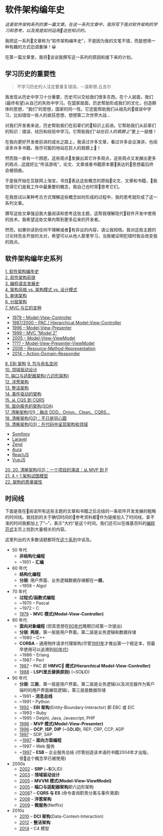# 软件架构编年史

_这是软件架构系列的第一篇文章。在这一系列文章中，我将写下我对软件架构的学习和思考，以及我是如何运用这些知识的。_

我把这一系列文章称为“软件架构编年史”，不是因为我的文笔不错，而是想用一种有趣的方式旧调重弹！😀

在第一篇文章里，我将谈谈我撰写这一系列的原因和接下来的计划。

## 学习历史的重要性

> 不学习历史的人注定要重复错误。--温斯顿.丘吉尔

我发现从历史中学习十分重要，历史可以交给我们很多东西。在个人层面，我们(最终有望)从自己的失败中学习。在国家层面，历史帮助形成我们的文化，创造群体的思想，“我们”的思想，国家的同一性。它还能帮助我们从祖先的错误中学习，比如错信一些人的疯狂思想，想想第二次世界大战...

对我们开发者来说，历史帮助我们在前辈们的知识上前进。它帮助我们从前辈们的知识：错误、经历和经验中学习。它帮助我们“_站在巨人的肩膀上_”更上一层楼！

在我向更好开发者前进的成长之路上，我读过许多文章，看过许多会议演讲，也阅读多许多书籍。我尽可能的地站在巨人的肩膀上！

然而我一直有一个困惑，这些观点发展出其它许多观点，这些观点又发展出更多的观点...这就好比“传话游戏”，论文、文章或者书籍原本要表达的思想最后终会被扭曲。　

于是我开始在互联网上淘宝，寻找表达这些概念的原始论文、文章和书籍，我觉得它们是我工作中最重要的概念，我自己也时常思考它们。

在我尝试以某种考古方式理解这些概念如何形成的过程中，我的思考就形成了这一系列文章。

撰写这些文章强迫我大量阅读和思考这些主题，这帮我理解现代软件开发中使用的技术。我希望这些文章内帮到更多后来的开发者。

然而，如果你读到任何不理解或者有异议的内容，请让我知晓。我对这些主题的讨论持完全开放的太对，希望可以从他人那里学习，当我被证明犯错时我会改变我的观点。

## 软件架构编年史系列

[1. 软件架构编年史](01-software-architecture-chronicles.md)  
[2. 软件架构前提](02-software-architecture-premises.md)  
[3. 编程语言发展史](03-programming-language-evolution.md)  
[4. 架构风格 vs. 架构模式 vs. 设计模式](04-architecture-vs-design.md)  
[5. 单体架构](05-monolithic-architecture.md)  
[6. 分层架构](06-layered-architecture.md)  
[7. MVC 与它的变种](07-mvc-and-alternatives.md)  
* [1979 – Model-View-Controller]()
* [1987/2000 – PAC / Hierarchical Model-View-Controller]()  
* [1996 – Model-View-Presenter]()  
* [1999 – MVC “Model 2”]()  
* [2005 – Model-View-ViewModel]()  
* [???? – Model-View-Presenter-ViewModel]()  
* [2008 – Resource-Method-Representation]()  
* [2014 – Action-Domain-Responder]()  

[8. EBI 架构](08-ebi-architecture.md)
[9. 包与命名空间](09-packaging-namespacing.md)  
[10. 领域驱动设计](10-ddd.md)  
[11. 端口与适配器架构(六边形架构)](11-ports-and-adapters-architecture.md)  
[12. 洋葱架构](12-onion-architecture.md)  
[13. 整洁架构](13-clean-architecture.md)  
[14. 事件驱动的架构](14-event-driven-architecture.md)  
[15. 从 CQS 到 CQRS](15-from-cqs-to-cqrs.md)  
[16. 面向服务的架构(SOA)](16-soa.md)  
[17. 清晰架构(01)：融合 DDD、Onion、Clean、CQRS...](17-explicit-architecture-01.md)  
[18. 清晰架构(02)：不只是同心圆](18-explicit-architecture-02.md)  
[19. 清晰架构(03)：在代码中呈现架构和领域](19-explicit-architecture-03.md)  

* [Symfony]()
* [Laravel]()
* [Zend]()
* [Aura]()
* [ReactJS]()
* [VueJS]()

[20. 20. 清晰架构(03)：一个项目的演进：从 MVP 到 P](20-explicit-architecture-03.md)  
[21. 4 + 1 架构试图模型](21-4-plus-1-architecture-view-model.md)  
[22. 架构的质量属性](22-architecture-quality-attributes.md)

## 时间线

下面是我在阅读所有这些主题的文章和书籍之后总结的一条软件开发发展的粗略的时间线。我找到的关于确切时间的参考资料都作为链接加入了时间线，拿不准的时间我都加上了“~”，表示“大约”是这个时间。我们还可以在维基百科的[编程范式](https://en.wikipedia.org/wiki/Programming_paradigm)主页上找到大量相关的内容。

这里列出的大多数话题都将在[这个系列](01-software-architecture-chronicles.md)中谈及。

- 50 年代
  * **非结构化编程**
  * ~1951 – **汇编**
- 60 年代
  * **结构化编程**
  * **分层**: 用户界面、业务逻辑数据存储都在**一层**。
  * ~1958 – Algol
- 70 年代
  * **过程式/函数式编程**
  * ~1970 – Pascal
  * ~1972 – C
  * [1979](http://heim.ifi.uio.no/~trygver/1979/mvc-2/1979-12-MVC.pdf) – **MVC 模式(Model-View-Controller)**
- 80 年代
  * **面向对象编程** (但其思想在[60年代](http://userpage.fu-berlin.de/~ram/pub/pub_jf47ht81Ht/doc_kay_oop_en)晚期已经第一次提出)
  * **分层**: **两层**，第一层是用户界面，第二层是业务逻辑和数据存储
  * ~1980 – C++
  * **CORBA** – 通用物件请求代理架构(尽管[1991年](https://en.wikipedia.org/wiki/Common_Object_Request_Broker_Architecture#Versions_history)才推出第一个稳定本，但最早使用可以追溯到[80年代](https://en.wikipedia.org/wiki/TIBCO_Software))
  * ~1986 – Erlang
  * ~1987 – Perl
  * [1987](https://www.lri.fr/~mbl/ENS/FONDIHM/2013/papers/Coutaz-Interact87.pdf) – PAC 即 **HMVC 模式(Hierarchical Model-View-Controller)**
  * [1988](https://drive.google.com/file/d/0BwhCYaYDn8EgNzAzZjA5ZmItNjU3NS00MzQ5LTkwYjMtMDJhNDU5ZTM0MTlh/view) – **LSP(里氏替换原则)** (~SO**L**ID)
- 90 年代
  * **分层**: **三层**，第一层是用户界面，第二层是业务逻辑(以及浏览器作为客户端时的用户界面展现逻辑)，第三层是数据存储
  * ~1991 – **消息总线**
  * ~1991 – Python
  * [1992](https://www.amazon.com/Object-Oriented-Software-Engineering-Driven-Approach/dp/0201403471) – **EBI 架构**(Entity-Boundary-Interactor) 即 EBC 或 EIC
  * ~1993 – Ruby
  * ~1995 – Delphi, Java, Javascript, PHP
  * [1996](http://www.wildcrest.com/Potel/Portfolio/mvp.pdf) – **MVP 模式(Model-View-Presenter)**
  * [1996](http://butunclebob.com/ArticleS.UncleBob.PrinciplesOfOod) – **OCP**, **ISP**, **DIP** (~S**O**L**ID**), REP, CRP, CCP, ADP
  * [1997](http://butunclebob.com/ArticleS.UncleBob.PrinciplesOfOod) – SDP, SAP
  * ~[1997](http://www.cs.ubc.ca/~gregor/papers/kiczales-ECOOP1997-AOP.pdf) – **面向方面编程**
  * ~1997 – Web 服务
  * ~[1997](http://shop.oreilly.com/product/9780596006754.do) – **ESB** – 企业服务总结 (尽管创造该术语的书籍2004年才出版，但这个概念早已被使用)
- 2000s
  * [2002](http://a.co/7S3sJ2J) – **SRP** (~**S**OLID)
  * [2003](https://www.amazon.com/Domain-Driven-Design-Tackling-Complexity-Software/dp/0321125215) – **领域驱动设计**
  * [2005](https://blogs.msdn.microsoft.com/johngossman/2005/10/08/introduction-to-modelviewviewmodel-pattern-for-building-wpf-apps/) – **MVVM 模式(Model-View-ViewModel)**
  * [2005](http://alistair.cockburn.us/Hexagonal+architecture) – **端口与适配器架构**即六边形架构
  * [2006](https://youtu.be/JHGkaShoyNs?t=1m17s)? – **CQRS 与 ES** (命令查询职责分离与事件溯源)
  * [2008](http://jeffreypalermo.com/blog/the-onion-architecture-part-1/) – **洋葱架构**
  * [2009](https://medium.com/s-c-a-l-e/talking-microservices-with-the-man-who-made-netflix-s-cloud-famous-1032689afed3) – **微服务**(Netflix)
- 2010s
  * [2010](https://www.amazon.co.uk/Lean-Architecture-Agile-Software-Development/dp/0470684208) – **DCI 架构**(Data-Context-Interaction)
  * [2012](https://8thlight.com/blog/uncle-bob/2012/08/13/the-clean-architecture.html) – **整洁架构**
  * [2014](http://www.codingthearchitecture.com/2014/08/24/c4_model_poster.html) – C4 模型